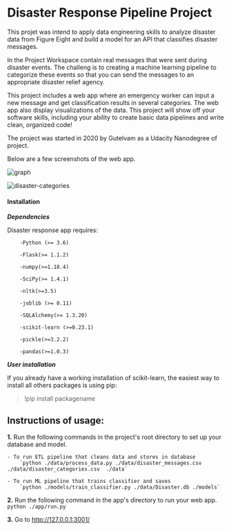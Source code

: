 # Disaster Response Pipeline Project

This projet was intend to apply data engineering skills to analyze disaster data from Figure Eight and build a model for an API that classifies disaster messages.

In the Project Workspace contain real messages that were sent during disaster events. The challeng is to creating a machine learning pipeline to categorize these events so that you can send the messages to an appropriate disaster relief agency.

This project includes a web app where an emergency worker can input a new message and get classification results in several categories. The web app also display visualizations of the data. This project will show off your software skills, including your ability to create basic data pipelines and write clean, organized code!

The project was started in 2020 by Gutelvam as a Udacity Nanodegree of project.

Below are a few screenshots of the web app.

![graph](https://lh3.googleusercontent.com/pw/ACtC-3cXtSCG4s-MB2D-3W3l4QtSC40sq7esqZU-Ovq02QgeSebROtyjIcQsa6Mqhra00oyajCxKDcnGGLmStrWowcXAhpydPXrz8TGqAVoKJu98PzUZlSjiFR2PilmyIZuNhmApoV_BghIKK32AU-nwfDLt=w1218-h937-no?authuser=0)

![disaster-categories](https://lh3.googleusercontent.com/pw/ACtC-3dpqow-QKudII_1PJnUXDaT4JYvupuYApFzzFTFvPAbZEc55_F3nmV3EZksLLrzCSLoaCcbNp_6gckk8DQXanDVlMEwhKg2A1Hhr9SfvX25SdLH8plH2Frx8MH76gfPLynxR_3NW7zOKJrjXzPraPmV=w1032-h924-no?authuser=0)


<h4>Installation</h4>


***Dependencies***


Disaster response app requires:

        -Python (>= 3.6)

        -Flask(>= 1.1.2)
	
	    -numpy(>=1.18.4)

        -SciPy(>= 1.4.1)

	    -nltk(>=3.5)

        -joblib (>= 0.11)

        -SQLAlchemy(>= 1.3.20)

        -scikit-learn (>=0.23.1)

        -pickle(>=3.2.2)

        -pandas(>=1.0.3)

***User installation***


If you already have a working installation of scikit-learn, the easiest way to install all others packages is using pip:
 >!pip install packagename


## Instructions of usage:
**1.** Run the following commands in the project's root directory to set up your database and model.

    - To run ETL pipeline that cleans data and stores in database
        `python ./data/process_data.py ./data/disaster_messages.csv ./data/disaster_categories.csv  ./data`

    - To run ML pipeline that trains classifier and saves
        `python ./models/train_classifier.py ./data/Disaster.db ./models`

**2.** Run the following command in the app's directory to run your web app.
    `python ./app/run.py`

**3.** Go to http://127.0.0.1:3001/
